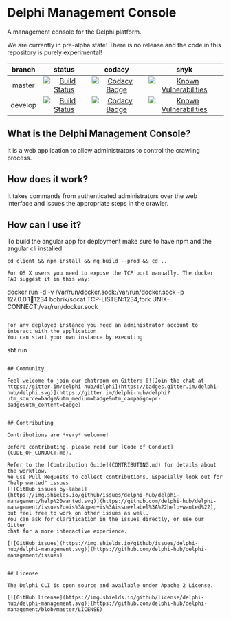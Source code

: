 # Delphi Management Console

A management console for the Delphi platform.

We are currently in pre-alpha state! There is no release and the code in
this repository is purely experimental!

|branch | status | codacy | snyk |
| :---: | :---: | :---: | :---: |  
| master | [![Build Status](https://travis-ci.org/delphi-hub/delphi-management.svg?branch=master)](https://travis-ci.org/delphi-hub/delphi-management) | [![Codacy Badge](https://api.codacy.com/project/badge/Grade/0a50d2132e6b46adb6f6eb36b6ddc4e7)](https://www.codacy.com/app/delphi-hub/delphi-management?utm_source=github.com&amp;utm_medium=referral&amp;utm_content=delphi-hub/delphi-management&amp;utm_campaign=Badge_Grade)| [![Known Vulnerabilities](https://snyk.io/test/github/delphi-hub/delphi-management/badge.svg?targetFile=build.sbt)](https://snyk.io/test/github/delphi-hub/delphi-management/?targetFile=build.sbt) |
| develop | [![Build Status](https://travis-ci.org/delphi-hub/delphi-management.svg?branch=develop)](https://travis-ci.org/delphi-hub/delphi-management) | [![Codacy Badge](https://api.codacy.com/project/badge/Grade/0a50d2132e6b46adb6f6eb36b6ddc4e7?branch=develop)](https://www.codacy.com/app/delphi-hub/delphi-management?utm_source=github.com&amp;utm_medium=referral&amp;utm_content=delphi-hub/delphi-management&amp;utm_campaign=Badge_Grade) | [![Known Vulnerabilities](https://snyk.io/test/github/delphi-hub/delphi-management/develop/badge.svg?targetFile=build.sbt)](https://snyk.io/test/github/delphi-hub/delphi-management/develop/?targetFile=build.sbt) |

## What is the Delphi Management Console?

It is a web application to allow administrators to control the crawling process.

## How does it work?

It takes commands from authenticated administrators over the web interface and issues the appropriate steps in the crawler.

## How can I use it?
To build the angular app for deployment make sure to have npm and the angular cli installed 
```
cd client && npm install && ng build --prod && cd ..

For OS X users you need to expose the TCP port manually. The docker FAQ suggest it in this way:
```
docker run -d -v /var/run/docker.sock:/var/run/docker.sock -p 127.0.0.1:1234:1234 bobrik/socat TCP-LISTEN:1234,fork UNIX-CONNECT:/var/run/docker.sock
```

For any deployed instance you need an administrator account to interact with the application.
You can start your own instance by executing

```
sbt run
```

## Community

Feel welcome to join our chatroom on Gitter: [![Join the chat at https://gitter.im/delphi-hub/delphi](https://badges.gitter.im/delphi-hub/delphi.svg)](https://gitter.im/delphi-hub/delphi?utm_source=badge&utm_medium=badge&utm_campaign=pr-badge&utm_content=badge)


## Contributing

Contributions are *very* welcome!

Before contributing, please read our [Code of Conduct](CODE_OF_CONDUCT.md).

Refer to the [Contribution Guide](CONTRIBUTING.md) for details about the workflow.
We use Pull Requests to collect contributions. Especially look out for "help wanted" issues
[![GitHub issues by-label](https://img.shields.io/github/issues/delphi-hub/delphi-management/help%20wanted.svg)](https://github.com/delphi-hub/delphi-management/issues?q=is%3Aopen+is%3Aissue+label%3A%22help+wanted%22),
but feel free to work on other issues as well.
You can ask for clarification in the issues directly, or use our Gitter
chat for a more interactive experience.

[![GitHub issues](https://img.shields.io/github/issues/delphi-hub/delphi-management.svg)](https://github.com/delphi-hub/delphi-management/issues)


## License

The Delphi CLI is open source and available under Apache 2 License.

[![GitHub license](https://img.shields.io/github/license/delphi-hub/delphi-management.svg)](https://github.com/delphi-hub/delphi-management/blob/master/LICENSE)
